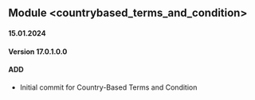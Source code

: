 ## Module <countrybased_terms_and_condition>

#### 15.01.2024
#### Version 17.0.1.0.0
#### ADD
- Initial commit for Country-Based Terms and Condition

